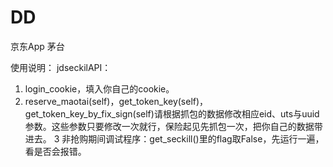 # DD
京东App 茅台

使用说明：
jdseckilAPI：
1. login_cookie，填入你自己的cookie。
2. reserve_maotai(self)，get_token_key(self)，get_token_key_by_fix_sign(self)请根据抓包的数据修改相应eid、uts与uuid参数。这些参数只要修改一次就行，保险起见先抓包一次，把你自己的数据带进去。
3 非抢购期间调试程序：get_seckill()里的flag取False，先运行一遍，看是否会报错。

